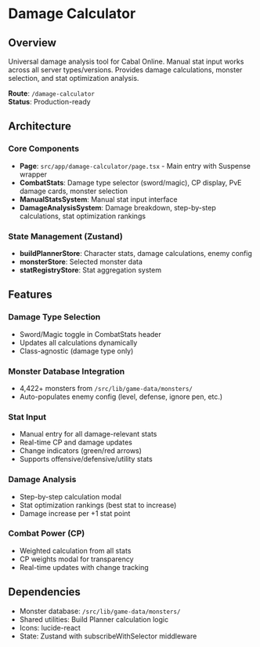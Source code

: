 # Damage Calculator

## Overview
Universal damage analysis tool for Cabal Online. Manual stat input works across all server types/versions. Provides damage calculations, monster selection, and stat optimization analysis.

**Route**: `/damage-calculator`  
**Status**: Production-ready

## Architecture

### Core Components
- **Page**: `src/app/damage-calculator/page.tsx` - Main entry with Suspense wrapper
- **CombatStats**: Damage type selector (sword/magic), CP display, PvE damage cards, monster selection
- **ManualStatsSystem**: Manual stat input interface
- **DamageAnalysisSystem**: Damage breakdown, step-by-step calculations, stat optimization rankings

### State Management (Zustand)
- **buildPlannerStore**: Character stats, damage calculations, enemy config
- **monsterStore**: Selected monster data
- **statRegistryStore**: Stat aggregation system

## Features

### Damage Type Selection
- Sword/Magic toggle in CombatStats header
- Updates all calculations dynamically
- Class-agnostic (damage type only)

### Monster Database Integration
- 4,422+ monsters from `/src/lib/game-data/monsters/`
- Auto-populates enemy config (level, defense, ignore pen, etc.)

### Stat Input
- Manual entry for all damage-relevant stats
- Real-time CP and damage updates
- Change indicators (green/red arrows)
- Supports offensive/defensive/utility stats

### Damage Analysis
- Step-by-step calculation modal
- Stat optimization rankings (best stat to increase)
- Damage increase per +1 stat point

### Combat Power (CP)
- Weighted calculation from all stats
- CP weights modal for transparency
- Real-time updates with change tracking


## Dependencies
- Monster database: `/src/lib/game-data/monsters/`
- Shared utilities: Build Planner calculation logic
- Icons: lucide-react
- State: Zustand with subscribeWithSelector middleware